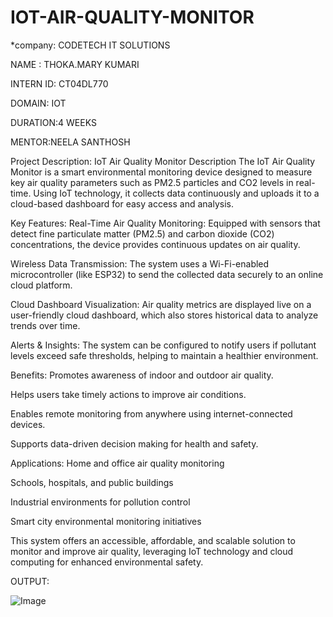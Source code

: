 # IOT-AIR-QUALITY-MONITOR
*company: CODETECH IT SOLUTIONS

NAME : THOKA.MARY KUMARI

INTERN ID: CT04DL770

DOMAIN: IOT

DURATION:4 WEEKS

MENTOR:NEELA SANTHOSH

Project Description:
IoT Air Quality Monitor Description
The IoT Air Quality Monitor is a smart environmental monitoring device designed to measure key air quality parameters such as PM2.5 particles and CO2 levels in real-time. Using IoT technology, it collects data continuously and uploads it to a cloud-based dashboard for easy access and analysis.

Key Features:
Real-Time Air Quality Monitoring:
Equipped with sensors that detect fine particulate matter (PM2.5) and carbon dioxide (CO2) concentrations, the device provides continuous updates on air quality.

Wireless Data Transmission:
The system uses a Wi-Fi-enabled microcontroller (like ESP32) to send the collected data securely to an online cloud platform.

Cloud Dashboard Visualization:
Air quality metrics are displayed live on a user-friendly cloud dashboard, which also stores historical data to analyze trends over time.

Alerts & Insights:
The system can be configured to notify users if pollutant levels exceed safe thresholds, helping to maintain a healthier environment.

Benefits:
Promotes awareness of indoor and outdoor air quality.

Helps users take timely actions to improve air conditions.

Enables remote monitoring from anywhere using internet-connected devices.

Supports data-driven decision making for health and safety.

Applications:
Home and office air quality monitoring

Schools, hospitals, and public buildings

Industrial environments for pollution control

Smart city environmental monitoring initiatives

This system offers an accessible, affordable, and scalable solution to monitor and improve air quality, leveraging IoT technology and cloud computing for enhanced environmental safety.

OUTPUT:


![Image](https://github.com/user-attachments/assets/f061c594-528b-4d00-b558-7540c648109e)

